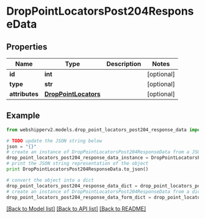 # DropPointLocatorsPost204ResponseData


## Properties
Name | Type | Description | Notes
------------ | ------------- | ------------- | -------------
**id** | **int** |  | [optional] 
**type** | **str** |  | [optional] 
**attributes** | [**DropPointLocators**](DropPointLocators.md) |  | [optional] 

## Example

```python
from webshipperv2.models.drop_point_locators_post204_response_data import DropPointLocatorsPost204ResponseData

# TODO update the JSON string below
json = "{}"
# create an instance of DropPointLocatorsPost204ResponseData from a JSON string
drop_point_locators_post204_response_data_instance = DropPointLocatorsPost204ResponseData.from_json(json)
# print the JSON string representation of the object
print DropPointLocatorsPost204ResponseData.to_json()

# convert the object into a dict
drop_point_locators_post204_response_data_dict = drop_point_locators_post204_response_data_instance.to_dict()
# create an instance of DropPointLocatorsPost204ResponseData from a dict
drop_point_locators_post204_response_data_form_dict = drop_point_locators_post204_response_data.from_dict(drop_point_locators_post204_response_data_dict)
```
[[Back to Model list]](../README.md#documentation-for-models) [[Back to API list]](../README.md#documentation-for-api-endpoints) [[Back to README]](../README.md)


